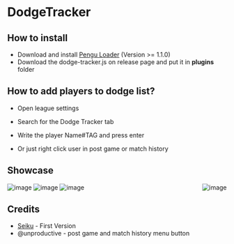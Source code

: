 # DodgeTracker

## How to install
- Download and install [Pengu Loader](https://github.com/PenguLoader/PenguLoader) (Version >= 1.1.0)
- Download the dodge-tracker.js on release page and put it in **plugins** folder

## How to add players to dodge list?
- Open league settings
- Search for the Dodge Tracker tab
- Write the player Name#TAG and press enter

- Or just right click user in post game or match history

## Showcase
<p>
<img align="right" src="https://imgur.com/kV5AwtN" alt="image" />
<img src="https://media.discordapp.net/attachments/1189693072548839464/1189693073198940231/image.png?ex=659f1704&is=658ca204&hm=92b6301599881d938f9965d399dcbfc20ce94d6a2ebdc2438b38fc11cdfc8502&=&format=webp&quality=lossless" alt="image" />
<img src="https://media.discordapp.net/attachments/1189693072548839464/1189693073538695249/image.png?ex=659f1704&is=658ca204&hm=7f9ed76b958a56d2ac71f6a8eb8d4f096573adb0817e8d52e24fd7b845ab87e1&=&format=webp&quality=lossless" alt="image" />
<img src="https://media.discordapp.net/attachments/862669234457542656/1190436559565095013/image.png?ex=65a1cb71&is=658f5671&hm=ec3d380f5024212365e6858e1a5d13883d43ce41bf7d15ab2acd67fa18bddf9e&=&format=webp&quality=lossless" alt="image" />
</p>

## Credits
- [Seiku](https://github.com/vergonha) - First Version 
- @unproductive - post game and match history menu button
